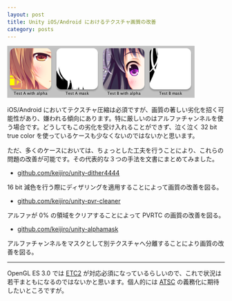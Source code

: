 ```yaml
---
layout: post
title: Unity iOS/Android におけるテクスチャ画質の改善
category: posts
---
```


![Animation](/images/2013-10-04-1.png)

iOS/Android においてテクスチャ圧縮は必須ですが、画質の著しい劣化を招く可能性があり、嫌われる傾向にあります。特に厳しいのはアルファチャンネルを使う場合です。どうしてもこの劣化を受け入れることができず、泣く泣く 32 bit true color を使っているケースも少なくないのではないかと思います。

ただ、多くのケースにおいては、ちょっとした工夫を行うことにより、これらの問題の改善が可能です。その代表的な３つの手法を文書にまとめてみました。

- [github.com/keijiro/unity-dither4444](https://github.com/keijiro/unity-dither4444)

16 bit 減色を行う際にディザリングを適用することによって画質の改善を図る。

- [github.com/keijiro/unity-pvr-cleaner](https://github.com/keijiro/unity-pvr-cleaner)

アルファが 0% の領域をクリアすることによって PVRTC の画質の改善を図る。

- [github.com/keijiro/unity-alphamask](https://github.com/keijiro/unity-alphamask)

アルファチャンネルをマスクとして別テクスチャへ分離することにより画質の改善を図る。

---

OpenGL ES 3.0 では [ETC2](http://en.wikipedia.org/wiki/Ericsson_Texture_Compression) が対応必須になっているらしいので、これで状況は若干まともになるのではないかと思います。個人的には [ATSC](http://en.wikipedia.org/wiki/Adaptive_Scalable_Texture_Compression) の義務化に期待したいところですが。
